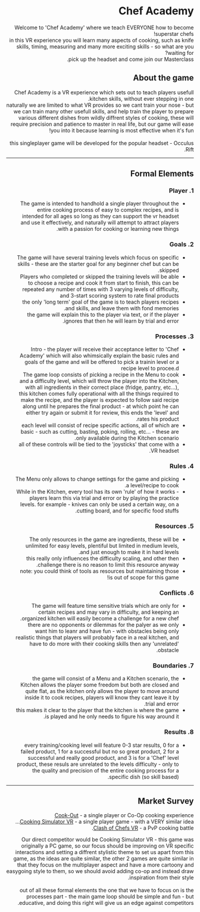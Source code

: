 <div dir='rtl' lang='he'>

# Chef Academy
Welcome to 'Chef Academy' where we teach EVERYONE how to become superstar chefs! </br>
in this VR experience you will learn many aspects of cooking, such as knife skills, timing, measuring and many more exciting skills - so what are you waiting for? </br>
pick up the headset and come join our Masterclass.


## About the game
Chef Academy is a VR experience which sets out to teach players usefull kitchen skills, without ever stepping in one. </br>
naturally we are limited to what VR provides so we cant train your nose - but we can train many other usefull skills, and help train the player to prepare various different dishes from wildly diffrent styles of cooking, these will require precision and patience to master in real life, but our game will ease you into it because learning is most effective when it's fun!
</br></br>
this singleplayer game will be developed for the popular headset - Occulus Rift.

---


## Formal Elements

### 1. Player
* The game is intended to handhold a single player throughout the entire cooking process of easy to complex recipes, and is intended for all ages so long as they can support the vr headset and use it effectively, and naturally will attempt to attract players with a passion for cooking or learning new things.

### 2. Goals
* The game will have several training levels which focus on specific skills - these are the starter goal for any beginner chef but can be skipped.
* Players who completed or skipped the training levels will be able to choose a recipe and cook it from start to finish, this can be repeated any number of times with 3 varying levels of difficulty, and 3-start scoring system to rate final products
* the only 'long term' goal of the game is to teach players recipes and skills, and leave them with fond memories.
* the game will explain this to the player via text, or if the player ignores that then he will learn by trial and error.

### 3. Processes
* Intro - the player will receive their acceptance letter to 'Chef Academy' which will also whimsically explain the basic rules and goals of the game and will be offered to pick a trainin level or a recipe level to procee.d
* The game loop consists of picking a recipe in the Menu to cook and a difficulty level, which will throw the player into the Kitchen, with all ingredients in their correct place (fridge, pantry, etc...), this kitchen comes fully operational with all the things required to make the recipe, and the player is expected to follow said recipe along until he prepares the final product - at which point he can either try again or submit it for review, this ends the 'level' and rates his product.
* each level will consist of recipe specific actions, all of which are basic - such as cutting, basting, poking, rolling, etc... - these are only available during the Kitchen scenario.
* all of these controls will be tied to the 'joysticks' that come with a VR headset.

### 4. Rules
* The Menu only allows to change settings for the game and picking a level/recipe to cook.
* While in the Kitchen, every tool has its own 'rule' of how it works - players learn this via trial and error or by playing the practice levels.
  for example - knives can only be used a certain way, on a cutting board, and for specific food stuffs.

### 5. Resources
* The only resources in the game are ingredients, these will be unlimited for easy levels, plentiful but limited in medium levels, and just enough to make it in hard levels.
* this really only influences the difficulty scaling, and other then challenge there is no reason to limit this resource anyway.
* note: you could think of tools as resources but maintaining those is out of scope for this game!

### 6. Conflicts
* The game will feature time sensitive trials which are only for certain recipes and may vary in difficulty, and keeping an organized kitchen will easily become a challenge for a new chef.
* there are no opponents or dilemmas for the palyer as we only want him to leanr and have fun - with obstacles being only realistic things that players will probably face in a real kitchen, and have to do more with their cooking skills then any 'unrelated' obstacle.

### 7. Boundaries
* the game will consist of a Menu and a Kitchen scenario, the Kitchen allows the player some freedom but both are closed and quite flat, as the kitchen only allows the player to move around inside it to cook recipes, players will know they cant leave it by trial and error.
* this makes it clear to the player that the kitchen is where the game is played and he only needs to figure his way around it.

### 8. Results
* every training/cooking level will feature 0-3 star results, 0 for a failed product, 1 for a successful but no so great product, 2 for a successful and really good product, and 3 is for a 'Chef' level product, these resuls are unrelated to the levels difficulty - only to the quality and precision of the entire cooking process for a specific dish (so skill based). 

---

## Market Survey
[Cook-Out](https://store.steampowered.com/app/1523720/CookOut/) - a single player or Co-Op cooking experience</br>
[Cooking Simulator VR](https://store.steampowered.com/app/1358140/Cooking_Simulator_VR/) - a single player game - with a VERY similar idea...</br>
[Clash of Chefs VR](https://store.steampowered.com/app/960040/Clash_of_Chefs_VR/) - a PvP cooking battle.</br>

Our direct competitor would be Cooking Simulator VR - this game was originally a PC game, so our focus should be improving on VR specific interactions and setting a diffrent stylistic theme to set us apart from this game, as the ideas are quite similar, the other 2 games are quite similar in that they focus on the multiplayer aspect and have a more cartoony and easygoing style to them, so we should avoid adding co-op and instead draw inspiration from their style.
</br></br>
out of all these formal elements the one that we have to focus on is the processes part - the main game loop should be simple and fun - but educative, and doing this right will give us an edge against competitors.
</div>
